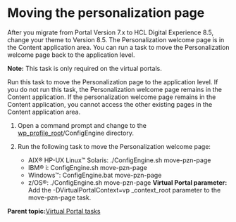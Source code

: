 # Moving the personalization page

After you migrate from Portal Version 7.x to HCL Digital Experience 8.5, change your theme to Version 8.5. The Personalization welcome page is in the Content application area. You can run a task to move the Personalization welcome page back to the application level.

**Note:** This task is only required on the virtual portals.

Run this task to move the Personalization page to the application level. If you do not run this task, the Personalization welcome page remains in the Content application. If the personalization welcome page remains in the Content application, you cannot access the other existing pages in the Content application area.

1.  Open a command prompt and change to the [wp\_profile\_root](../reference/wpsdirstr.md#wp_profile_root)/ConfigEngine directory.

2.  Run the following task to move the Personalization welcome page:

    -   AIX® HP-UX Linux™ Solaris: ./ConfigEngine.sh move-pzn-page
    -   IBM® i: ConfigEngine.sh move-pzn-page
    -   Windows™: ConfigEngine.bat move-pzn-page
    -   z/OS®: ./ConfigEngine.sh move-pzn-page
    **Virtual Portal parameter:** Add the -DVirtualPortalContext=vp \_context\_root parameter to the move-pzn-page task.


**Parent topic:**[Virtual Portal tasks](../migrate/virt_portal_post_mig.md)


